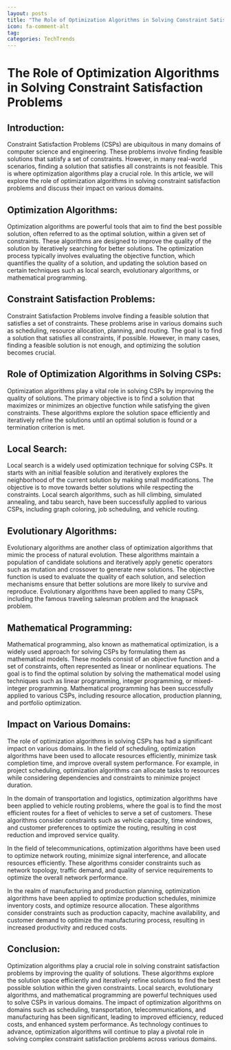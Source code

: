 ```yaml
---
layout: posts
title: "The Role of Optimization Algorithms in Solving Constraint Satisfaction Problems"
icon: fa-comment-alt
tag:      
categories: TechTrends
---
```



# The Role of Optimization Algorithms in Solving Constraint Satisfaction Problems

## Introduction:
Constraint Satisfaction Problems (CSPs) are ubiquitous in many domains of computer science and engineering. These problems involve finding feasible solutions that satisfy a set of constraints. However, in many real-world scenarios, finding a solution that satisfies all constraints is not feasible. This is where optimization algorithms play a crucial role. In this article, we will explore the role of optimization algorithms in solving constraint satisfaction problems and discuss their impact on various domains.

## Optimization Algorithms:
Optimization algorithms are powerful tools that aim to find the best possible solution, often referred to as the optimal solution, within a given set of constraints. These algorithms are designed to improve the quality of the solution by iteratively searching for better solutions. The optimization process typically involves evaluating the objective function, which quantifies the quality of a solution, and updating the solution based on certain techniques such as local search, evolutionary algorithms, or mathematical programming.

## Constraint Satisfaction Problems:
Constraint Satisfaction Problems involve finding a feasible solution that satisfies a set of constraints. These problems arise in various domains such as scheduling, resource allocation, planning, and routing. The goal is to find a solution that satisfies all constraints, if possible. However, in many cases, finding a feasible solution is not enough, and optimizing the solution becomes crucial.

## Role of Optimization Algorithms in Solving CSPs:
Optimization algorithms play a vital role in solving CSPs by improving the quality of solutions. The primary objective is to find a solution that maximizes or minimizes an objective function while satisfying the given constraints. These algorithms explore the solution space efficiently and iteratively refine the solutions until an optimal solution is found or a termination criterion is met.

## Local Search:
Local search is a widely used optimization technique for solving CSPs. It starts with an initial feasible solution and iteratively explores the neighborhood of the current solution by making small modifications. The objective is to move towards better solutions while respecting the constraints. Local search algorithms, such as hill climbing, simulated annealing, and tabu search, have been successfully applied to various CSPs, including graph coloring, job scheduling, and vehicle routing.

## Evolutionary Algorithms:
Evolutionary algorithms are another class of optimization algorithms that mimic the process of natural evolution. These algorithms maintain a population of candidate solutions and iteratively apply genetic operators such as mutation and crossover to generate new solutions. The objective function is used to evaluate the quality of each solution, and selection mechanisms ensure that better solutions are more likely to survive and reproduce. Evolutionary algorithms have been applied to many CSPs, including the famous traveling salesman problem and the knapsack problem.

## Mathematical Programming:
Mathematical programming, also known as mathematical optimization, is a widely used approach for solving CSPs by formulating them as mathematical models. These models consist of an objective function and a set of constraints, often represented as linear or nonlinear equations. The goal is to find the optimal solution by solving the mathematical model using techniques such as linear programming, integer programming, or mixed-integer programming. Mathematical programming has been successfully applied to various CSPs, including resource allocation, production planning, and portfolio optimization.

## Impact on Various Domains:
The role of optimization algorithms in solving CSPs has had a significant impact on various domains. In the field of scheduling, optimization algorithms have been used to allocate resources efficiently, minimize task completion time, and improve overall system performance. For example, in project scheduling, optimization algorithms can allocate tasks to resources while considering dependencies and constraints to minimize project duration.

In the domain of transportation and logistics, optimization algorithms have been applied to vehicle routing problems, where the goal is to find the most efficient routes for a fleet of vehicles to serve a set of customers. These algorithms consider constraints such as vehicle capacity, time windows, and customer preferences to optimize the routing, resulting in cost reduction and improved service quality.

In the field of telecommunications, optimization algorithms have been used to optimize network routing, minimize signal interference, and allocate resources efficiently. These algorithms consider constraints such as network topology, traffic demand, and quality of service requirements to optimize the overall network performance.

In the realm of manufacturing and production planning, optimization algorithms have been applied to optimize production schedules, minimize inventory costs, and optimize resource allocation. These algorithms consider constraints such as production capacity, machine availability, and customer demand to optimize the manufacturing process, resulting in increased productivity and reduced costs.

## Conclusion:
Optimization algorithms play a crucial role in solving constraint satisfaction problems by improving the quality of solutions. These algorithms explore the solution space efficiently and iteratively refine solutions to find the best possible solution within the given constraints. Local search, evolutionary algorithms, and mathematical programming are powerful techniques used to solve CSPs in various domains. The impact of optimization algorithms on domains such as scheduling, transportation, telecommunications, and manufacturing has been significant, leading to improved efficiency, reduced costs, and enhanced system performance. As technology continues to advance, optimization algorithms will continue to play a pivotal role in solving complex constraint satisfaction problems across various domains.